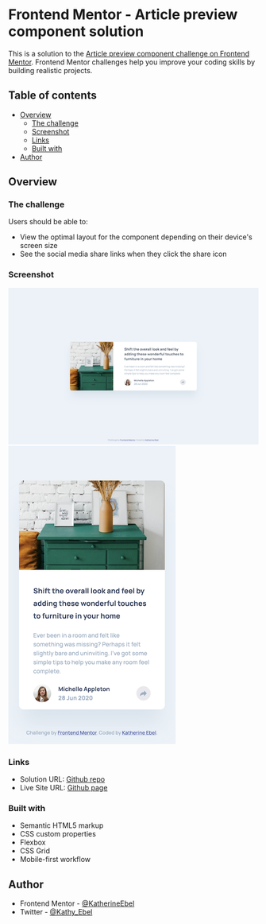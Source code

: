 # Frontend Mentor - Article preview component solution

This is a solution to the [Article preview component challenge on Frontend Mentor](https://www.frontendmentor.io/challenges/article-preview-component-dYBN_pYFT). Frontend Mentor challenges help you improve your coding skills by building realistic projects. 

## Table of contents

- [Overview](#overview)
  - [The challenge](#the-challenge)
  - [Screenshot](#screenshot)
  - [Links](#links)
  - [Built with](#built-with)
- [Author](#author)


## Overview

### The challenge

Users should be able to:

- View the optimal layout for the component depending on their device's screen size
- See the social media share links when they click the share icon

### Screenshot

![Desktop Screenshot](./article-preview-component-desktop.png)
![Mobile Screenshot](./article-preview-component-mobile.png)


### Links

- Solution URL: [Github repo](https://github.com/KatherineEbel/fem-article-preview-component-solution)
- Live Site URL: [Github page](https://katherineebel.github.io/fem-article-preview-component-solution/index.html)


### Built with

- Semantic HTML5 markup
- CSS custom properties
- Flexbox
- CSS Grid
- Mobile-first workflow

## Author

- Frontend Mentor - [@KatherineEbel](https://www.frontendmentor.io/profile/KatherineEbel)
- Twitter - [@Kathy_Ebel](https://www.twitter.com/Kathy_Ebel)

